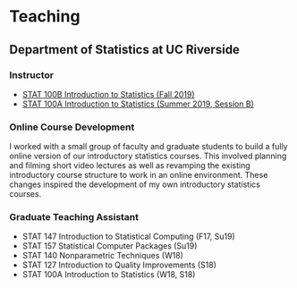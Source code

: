 # Teaching

## Department of Statistics at UC Riverside
### Instructor
- [STAT 100B Introduction to Statistics (Fall 2019)](https://lgpcappiello.github.io/teaching/stat100b/f19.html)
- [STAT 100A Introduction to Statistics (Summer 2019, Session B)](https://lgpcappiello.github.io/teaching/stat100a/su19/)

### Online Course Development 
I worked with a small group of faculty and graduate students to build a fully online version of our introductory statistics courses. This involved planning and filming short video lectures as well as revamping the existing introductory course structure to work in an online environment. These changes inspired the development of my own introductory statistics courses.

### Graduate Teaching Assistant
- STAT 147 Introduction to Statistical Computing (F17, Su19)
- STAT 157 Statistical Computer Packages (Su19)
- STAT 140 Nonparametric Techniques (W18)
- STAT 127 Introduction to Quality Improvements (S18)
- STAT 100A Introduction to Statistics (W18, S18)
